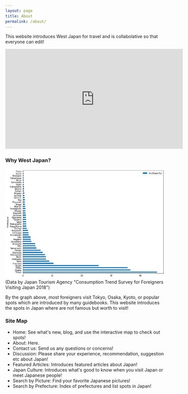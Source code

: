 ```yaml
---
layout: page
title: About
permalink: /about/
---
```


This website introduces West Japan for travel and is collabolative so that everyone can edit!

<iframe width="560" height="315" src="https://www.youtube.com/embed/KiwF4R9RQrY" frameborder="0" allow="accelerometer; autoplay; encrypted-media; gyroscope; picture-in-picture" allowfullscreen></iframe>

### Why West Japan?
<img src="https://github.com/alice0619/dh150.github.io/blob/master/visitrate.png?raw=true" alt="Visit Rate (%)" title="Visit Rate by Pref">
(Data by Japan Tourism Agency "Consumption Trend Survey for Foreigners Visiting Japan 2018")

By the graph above, most foreigners visit Tokyo, Osaka, Kyoto, or popular spots which are introduced by many guidebooks. This website introduces the spots in Japan where are not famous but worth to visit!

### Site Map
- Home: See what's new, blog, and use the interactive map to check out spots!
- About: Here.
- Contact us: Send us any questions or concerns!
- Discussion: Please share your experience, recommendation, suggestion etc about Japan!
- Featured Articles: Introduces featured articles about Japan!
- Japan Culture: Introduces what's good to know when you visit Japan or meet Japanese people!
- Search by Picture: Find your favorite Japanese pictures!
- Search by Prefecture: Index of prefectures and list spots in Japan!
